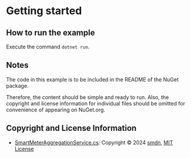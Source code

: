 # Getting started

## How to run the example
Execute the command `dotnet run`.

## Notes
The code in this example is to be included in the README of the NuGet package.

Therefore, the content should be simple and ready to run.
Also, the copyright and license information for individual files should be omitted for convenience of appearing on NuGet.org.

## Copyright and License Information
- [SmartMeterAggregationService.cs](SmartMeterAggregationService.cs): Copyright © 2024 [smdn](mailto:smdn@smdn.jp), [MIT License](../../../LICENSE.txt)

